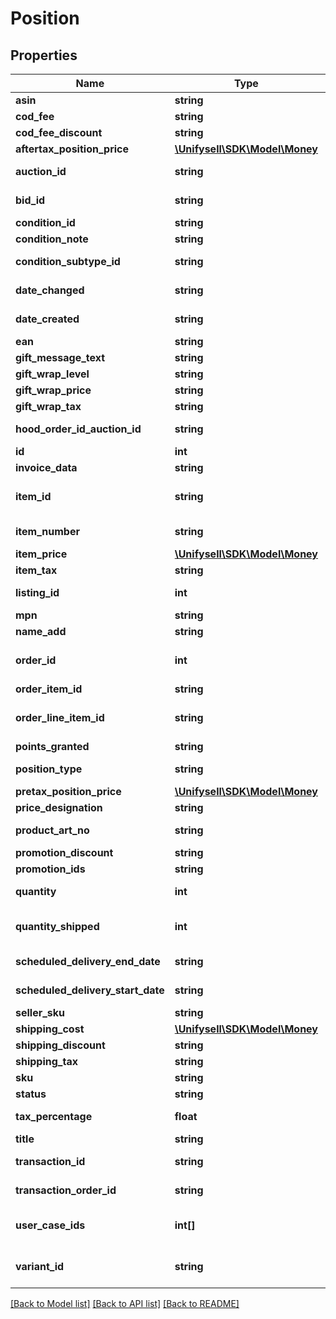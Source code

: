 # Position

## Properties
Name | Type | Description | Notes
------------ | ------------- | ------------- | -------------
**asin** | **string** | Amazon ASIN. | [optional] 
**cod_fee** | **string** | Amazon CODFee. | [optional] 
**cod_fee_discount** | **string** | Amazon CODFeeDiscount. | [optional] 
**aftertax_position_price** | [**\Unifysell\SDK\Model\Money**](Money.md) |  | [optional] 
**auction_id** | **string** | Hood auctionId. Position unique identifier on hood. | [optional] 
**bid_id** | **string** | Ricardo unique identifier of the position. | [optional] 
**condition_id** | **string** | Amazon conditionId. | [optional] 
**condition_note** | **string** | Amazon conditionNote. | [optional] 
**condition_subtype_id** | **string** | Amazon conditionSubtypeId. | [optional] 
**date_changed** | **string** | Timestamp of the latest update to the listing. | [optional] 
**date_created** | **string** | Timestamp of creation of the listing. | [optional] 
**ean** | **string** | Hood ean. | [optional] 
**gift_message_text** | **string** | Amazon giftMessageText. | [optional] 
**gift_wrap_level** | **string** | Amazon giftWrapLevel. | [optional] 
**gift_wrap_price** | **string** | Amazon giftWrapPrice. | [optional] 
**gift_wrap_tax** | **string** | Amazon giftWrapTax. | [optional] 
**hood_order_id_auction_id** | **string** | Hood hoodOrderIdAuctionId. | [optional] 
**id** | **int** | The unique identifier. | [optional] 
**invoice_data** | **string** | Amazon invoiceData. | [optional] 
**item_id** | **string** | Magento and Rakuten unique identifier of the position. | [optional] 
**item_number** | **string** | Hood itemNumber. Identifier of the hood item. | [optional] 
**item_price** | [**\Unifysell\SDK\Model\Money**](Money.md) |  | [optional] 
**item_tax** | **string** | Amazon itemTax. | [optional] 
**listing_id** | **int** | The product (listings) id ordered in the position. | [optional] 
**mpn** | **string** | Hood mpn. | [optional] 
**name_add** | **string** | Rakuten nameAdd. | [optional] 
**order_id** | **int** | The id of the referenced order the position belongs to. | [optional] 
**order_item_id** | **string** | Amazon orderItemId. | [optional] 
**order_line_item_id** | **string** | orderLineItemId, for ebay orders. Unique identifier on ebay. | [optional] 
**points_granted** | **string** | Amazon pointsGranted. | [optional] 
**position_type** | **string** | Tells if it is an item (product) or a discount. | [optional] 
**pretax_position_price** | [**\Unifysell\SDK\Model\Money**](Money.md) |  | [optional] 
**price_designation** | **string** | Amazon priceDesignation. | [optional] 
**product_art_no** | **string** | Rakuten productArtNo. Rakuten unique identifier. | [optional] 
**promotion_discount** | **string** | Amazon promotionDiscount. | [optional] 
**promotion_ids** | **string** | Amazon promotionIds. | [optional] 
**quantity** | **int** | Number of items in the position. | [optional] 
**quantity_shipped** | **int** | Amazon quantityShipped. Tells the amount of items already shipped. | [optional] 
**scheduled_delivery_end_date** | **string** | Amazon scheduledDeliveryEndDate. | [optional] 
**scheduled_delivery_start_date** | **string** | Amazon scheduledDeliveryStartDate. | [optional] 
**seller_sku** | **string** | Amazon sellerSKU. | [optional] 
**shipping_cost** | [**\Unifysell\SDK\Model\Money**](Money.md) |  | [optional] 
**shipping_discount** | **string** | Amazon shippingDiscount. | [optional] 
**shipping_tax** | **string** | Amazon shippingTax. | [optional] 
**sku** | **string** | A platform identifier. | [optional] 
**status** | **string** | status, for ebay orders. | [optional] 
**tax_percentage** | **float** | Tax amount of the positions price. | [optional] 
**title** | **string** | The name of the position. | [optional] 
**transaction_id** | **string** | transactionId, for ebay orders. | [optional] 
**transaction_order_id** | **string** | transactionOrderId, for ebay orders. | [optional] 
**user_case_ids** | **int[]** | The id of a case that was opened for the order position. | [optional] 
**variant_id** | **string** | Rakuten variantId. For similar lisitings with smaller differences. | [optional] 

[[Back to Model list]](../README.md#documentation-for-models) [[Back to API list]](../README.md#documentation-for-api-endpoints) [[Back to README]](../README.md)


